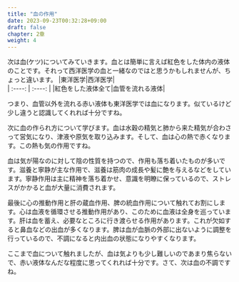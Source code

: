 ```yaml
---
title: "血の作用"
date: 2023-09-23T00:32:28+09:00
draft: false
chapter: 2章
weight: 4
---
```



次は血(ケツ)についてみていきます。血とは簡単に言えば紅色をした体内の液体のことです。それって西洋医学の血と一緒なのではと思うかもしれませんが、ちょっと違います。
|東洋医学|西洋医学|  
| :----: | :----: |
|紅色をした液体全て|血管を流れる液体|  

つまり、血管以外を流れる赤い液体も東洋医学では血になります。似ているけど少し違うと認識してくれれば十分ですね。

次に血の作られ方について学びます。血は水穀の精気と肺から来た精気が合わさって営気になり、津液や原気を取り込みます。そして、血は心の熱で赤くなります。この熱も気の作用ですね。

血は気が陽なのに対して陰の性質を持つので、作用も落ち着いたものが多いです。滋養と寧静が主な作用で、滋養は筋肉の成長や髪に艶を与えるなどをしています。寧静作用は主に精神を落ち着かせ、意識を明瞭に保っているので、ストレスがかかると血が大量に消費されます。

最後に心の推動作用と肝の蔵血作用、脾の統血作用について触れてお割にします。心は血液を循環させる推動作用があり、このために血液は全身を巡っています。肝は血を蓄え、必要なところに行き渡らせる作用があります。これが欠如すると鼻血などの出血が多くなります。脾は血が血脈の外部に出ないように調整を行っているので、不調になると内出血の状態になりやすくなります。

ここまで血について触れましたが、血は気よりも少し難しいのであまり焦らないで、赤い液体なんだな程度に思ってくれれば十分です。さて、次は血の不調ですね。

